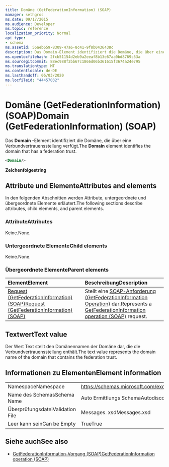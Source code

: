 ```yaml
---
title: Domäne (GetFederationInformation) (SOAP)
manager: sethgros
ms.date: 09/17/2015
ms.audience: Developer
ms.topic: reference
localization_priority: Normal
api_type:
- schema
ms.assetid: 56aeb659-8309-47a6-8c41-9f8b0436438c
description: Das Domain-Element identifiziert die Domäne, die über eine Verbundvertrauensstellung verfügt.
ms.openlocfilehash: 2fcb51154d2eb9a2eeaf8b13e67aa0bd8769c53a
ms.sourcegitcommit: 88ec988f2bb67c1866d06b361615f3674a24e795
ms.translationtype: MT
ms.contentlocale: de-DE
ms.lasthandoff: 06/03/2020
ms.locfileid: "44457032"
---
```

# <a name="domain-getfederationinformation-soap"></a><span data-ttu-id="d56a5-103">Domäne (GetFederationInformation) (SOAP)</span><span class="sxs-lookup"><span data-stu-id="d56a5-103">Domain (GetFederationInformation) (SOAP)</span></span>

<span data-ttu-id="d56a5-104">Das **Domain** -Element identifiziert die Domäne, die über eine Verbundvertrauensstellung verfügt.</span><span class="sxs-lookup"><span data-stu-id="d56a5-104">The **Domain** element identifies the domain that has a federation trust.</span></span> 
  
```XML
<Domain/>
```

 <span data-ttu-id="d56a5-105">**Zeichenfolge**</span><span class="sxs-lookup"><span data-stu-id="d56a5-105">**string**</span></span>
## <a name="attributes-and-elements"></a><span data-ttu-id="d56a5-106">Attribute und Elemente</span><span class="sxs-lookup"><span data-stu-id="d56a5-106">Attributes and elements</span></span>

<span data-ttu-id="d56a5-107">In den folgenden Abschnitten werden Attribute, untergeordnete und übergeordnete Elemente erläutert.</span><span class="sxs-lookup"><span data-stu-id="d56a5-107">The following sections describe attributes, child elements, and parent elements.</span></span>
  
### <a name="attributes"></a><span data-ttu-id="d56a5-108">Attribute</span><span class="sxs-lookup"><span data-stu-id="d56a5-108">Attributes</span></span>

<span data-ttu-id="d56a5-109">Keine.</span><span class="sxs-lookup"><span data-stu-id="d56a5-109">None.</span></span>
  
### <a name="child-elements"></a><span data-ttu-id="d56a5-110">Untergeordnete Elemente</span><span class="sxs-lookup"><span data-stu-id="d56a5-110">Child elements</span></span>

<span data-ttu-id="d56a5-111">Keine.</span><span class="sxs-lookup"><span data-stu-id="d56a5-111">None.</span></span>
  
### <a name="parent-elements"></a><span data-ttu-id="d56a5-112">Übergeordnete Elemente</span><span class="sxs-lookup"><span data-stu-id="d56a5-112">Parent elements</span></span>

|<span data-ttu-id="d56a5-113">**Element**</span><span class="sxs-lookup"><span data-stu-id="d56a5-113">**Element**</span></span>|<span data-ttu-id="d56a5-114">**Beschreibung**</span><span class="sxs-lookup"><span data-stu-id="d56a5-114">**Description**</span></span>|
|:-----|:-----|
|[<span data-ttu-id="d56a5-115">Request (GetFederationInformation) (SOAP)</span><span class="sxs-lookup"><span data-stu-id="d56a5-115">Request (GetFederationInformation) (SOAP)</span></span>](request-getfederationinformationsoap.md) <br/> |<span data-ttu-id="d56a5-116">Stellt eine [SOAP-Anforderung (GetFederationInformation Operation)](getfederationinformation-operation-soap.md) dar.</span><span class="sxs-lookup"><span data-stu-id="d56a5-116">Represents a [GetFederationInformation operation (SOAP)](getfederationinformation-operation-soap.md) request.</span></span>  <br/> |
   
## <a name="text-value"></a><span data-ttu-id="d56a5-117">Textwert</span><span class="sxs-lookup"><span data-stu-id="d56a5-117">Text value</span></span>

<span data-ttu-id="d56a5-118">Der Wert Text stellt den Domänennamen der Domäne dar, die die Verbundvertrauensstellung enthält.</span><span class="sxs-lookup"><span data-stu-id="d56a5-118">The text value represents the domain name of the domain that contains the federation trust.</span></span>
  
## <a name="element-information"></a><span data-ttu-id="d56a5-119">Informationen zu Elementen</span><span class="sxs-lookup"><span data-stu-id="d56a5-119">Element information</span></span>

|||
|:-----|:-----|
|<span data-ttu-id="d56a5-120">Namespace</span><span class="sxs-lookup"><span data-stu-id="d56a5-120">Namespace</span></span>  <br/> |https://schemas.microsoft.com/exchange/2010/Autodiscover  <br/> |
|<span data-ttu-id="d56a5-121">Name des Schemas</span><span class="sxs-lookup"><span data-stu-id="d56a5-121">Schema Name</span></span>  <br/> |<span data-ttu-id="d56a5-122">Auto Ermittlungs Schema</span><span class="sxs-lookup"><span data-stu-id="d56a5-122">Autodiscover schema</span></span>  <br/> |
|<span data-ttu-id="d56a5-123">Überprüfungsdatei</span><span class="sxs-lookup"><span data-stu-id="d56a5-123">Validation File</span></span>  <br/> |<span data-ttu-id="d56a5-124">Messages. xsd</span><span class="sxs-lookup"><span data-stu-id="d56a5-124">Messages.xsd</span></span>  <br/> |
|<span data-ttu-id="d56a5-125">Leer kann sein</span><span class="sxs-lookup"><span data-stu-id="d56a5-125">Can be Empty</span></span>  <br/> |<span data-ttu-id="d56a5-126">True</span><span class="sxs-lookup"><span data-stu-id="d56a5-126">True</span></span>  <br/> |
   
## <a name="see-also"></a><span data-ttu-id="d56a5-127">Siehe auch</span><span class="sxs-lookup"><span data-stu-id="d56a5-127">See also</span></span>

- [<span data-ttu-id="d56a5-128">GetFederationInformation-Vorgang (SOAP)</span><span class="sxs-lookup"><span data-stu-id="d56a5-128">GetFederationInformation operation (SOAP)</span></span>](getfederationinformation-operation-soap.md)


